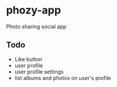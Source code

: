 # phozy-app
Photo sharing social app

## Todo
- Like button
- user profile
- user profile settings
- list albums and photos on user's profile
